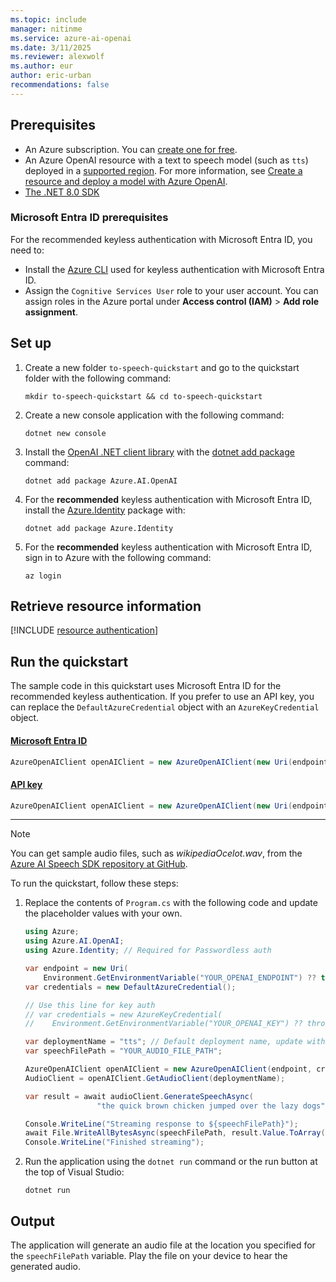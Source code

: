 ```yaml
---
ms.topic: include
manager: nitinme
ms.service: azure-ai-openai
ms.date: 3/11/2025
ms.reviewer: alexwolf
ms.author: eur
author: eric-urban
recommendations: false
---
```


## Prerequisites

- An Azure subscription. You can [create one for free](https://azure.microsoft.com/free/cognitive-services?azure-portal=true).
- An Azure OpenAI resource with a text to speech model (such as `tts`) deployed in a [supported region](../concepts/models.md?tabs=standard-audio#standard-deployment-regional-models-by-endpoint). For more information, see [Create a resource and deploy a model with Azure OpenAI](../how-to/create-resource.md).
- [The .NET 8.0 SDK](https://dotnet.microsoft.com/en-us/download)

### Microsoft Entra ID prerequisites

For the recommended keyless authentication with Microsoft Entra ID, you need to:
- Install the [Azure CLI](/cli/azure/install-azure-cli) used for keyless authentication with Microsoft Entra ID.
- Assign the `Cognitive Services User` role to your user account. You can assign roles in the Azure portal under **Access control (IAM)** > **Add role assignment**.

## Set up

1. Create a new folder `to-speech-quickstart` and go to the quickstart folder with the following command:

    ```shell
    mkdir to-speech-quickstart && cd to-speech-quickstart
    ```

1. Create a new console application with the following command:

    ```shell
    dotnet new console
    ```

3. Install the [OpenAI .NET client library](https://www.nuget.org/packages/Azure.AI.OpenAI/) with the [dotnet add package](/dotnet/core/tools/dotnet-add-package) command:

    ```console
    dotnet add package Azure.AI.OpenAI
    ```

1. For the **recommended** keyless authentication with Microsoft Entra ID, install the [Azure.Identity](https://www.nuget.org/packages/Azure.Identity) package with:

    ```console
    dotnet add package Azure.Identity
    ```

1. For the **recommended** keyless authentication with Microsoft Entra ID, sign in to Azure with the following command:

    ```console
    az login
    ```

## Retrieve resource information

[!INCLUDE [resource authentication](resource-authentication.md)]

## Run the quickstart

The sample code in this quickstart uses Microsoft Entra ID for the recommended keyless authentication. If you prefer to use an API key, you can replace the `DefaultAzureCredential` object with an `AzureKeyCredential` object. 

#### [Microsoft Entra ID](#tab/keyless)

```csharp
AzureOpenAIClient openAIClient = new AzureOpenAIClient(new Uri(endpoint), new DefaultAzureCredential()); 
```

#### [API key](#tab/api-key)

```csharp
AzureOpenAIClient openAIClient = new AzureOpenAIClient(new Uri(endpoint), new AzureKeyCredential(key));
```
---

> [!NOTE]
> You can get sample audio files, such as *wikipediaOcelot.wav*, from the [Azure AI Speech SDK repository at GitHub](https://github.com/Azure-Samples/cognitive-services-speech-sdk/tree/master/sampledata/audiofiles).

To run the quickstart, follow these steps:

1. Replace the contents of `Program.cs` with the following code and update the placeholder values with your own.
    
    ```csharp
    using Azure;
    using Azure.AI.OpenAI;
    using Azure.Identity; // Required for Passwordless auth
    
    var endpoint = new Uri(
        Environment.GetEnvironmentVariable("YOUR_OPENAI_ENDPOINT") ?? throw new ArgumentNullException());
    var credentials = new DefaultAzureCredential();

    // Use this line for key auth
    // var credentials = new AzureKeyCredential(
    //    Environment.GetEnvironmentVariable("YOUR_OPENAI_KEY") ?? throw new ArgumentNullException());

    var deploymentName = "tts"; // Default deployment name, update with your own if necessary
    var speechFilePath = "YOUR_AUDIO_FILE_PATH";
    
    AzureOpenAIClient openAIClient = new AzureOpenAIClient(endpoint, credentials);
    AudioClient = openAIClient.GetAudioClient(deploymentName);
    
    var result = await audioClient.GenerateSpeechAsync(
                    "the quick brown chicken jumped over the lazy dogs");
    
    Console.WriteLine("Streaming response to ${speechFilePath}");
    await File.WriteAllBytesAsync(speechFilePath, result.Value.ToArray());
    Console.WriteLine("Finished streaming");
    ```

1. Run the application using the `dotnet run` command or the run button at the top of Visual Studio:

    ```dotnetcli
    dotnet run
    ```

## Output

The application will generate an audio file at the location you specified for the `speechFilePath` variable. Play the file on your device to hear the generated audio.
